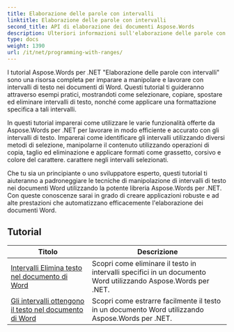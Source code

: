 ```yaml
---
title: Elaborazione delle parole con intervalli
linktitle: Elaborazione delle parole con intervalli
second_title: API di elaborazione dei documenti Aspose.Words
description: Ulteriori informazioni sull'elaborazione delle parole con intervalli in Aspose.Words per .NET. Scopri come manipolare e formattare intervalli di testo specifici nei documenti Word utilizzando esercitazioni dettagliate e codici di esempio.
type: docs
weight: 1390
url: /it/net/programming-with-ranges/
---
```

I tutorial Aspose.Words per .NET "Elaborazione delle parole con intervalli" sono una risorsa completa per imparare a manipolare e lavorare con intervalli di testo nei documenti di Word. Questi tutorial ti guideranno attraverso esempi pratici, mostrandoti come selezionare, copiare, spostare ed eliminare intervalli di testo, nonché come applicare una formattazione specifica a tali intervalli.

In questi tutorial imparerai come utilizzare le varie funzionalità offerte da Aspose.Words per .NET per lavorare in modo efficiente e accurato con gli intervalli di testo. Imparerai come identificare gli intervalli utilizzando diversi metodi di selezione, manipolarne il contenuto utilizzando operazioni di copia, taglio ed eliminazione e applicare formati come grassetto, corsivo e colore del carattere. carattere negli intervalli selezionati.

Che tu sia un principiante o uno sviluppatore esperto, questi tutorial ti aiuteranno a padroneggiare le tecniche di manipolazione di intervalli di testo nei documenti Word utilizzando la potente libreria Aspose.Words per .NET. Con queste conoscenze sarai in grado di creare applicazioni robuste e ad alte prestazioni che automatizzano efficacemente l'elaborazione dei documenti Word.

 ## Tutorial
| Titolo | Descrizione |
| --- | --- |
| [Intervalli Elimina testo nel documento di Word](./ranges-delete-text/) | Scopri come eliminare il testo in intervalli specifici in un documento Word utilizzando Aspose.Words per .NET. |
| [Gli intervalli ottengono il testo nel documento di Word](./ranges-get-text/) | Scopri come estrarre facilmente il testo in un documento Word utilizzando Aspose.Words per .NET. |